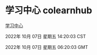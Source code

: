 # 学习中心 colearnhub
[学习中心](http://27.19.33.125:56308/colearnhub/)

2022年 10月 07日 星期五 14:20:03 CST

2022年 10月 07日 星期五 06:20:03 GMT
